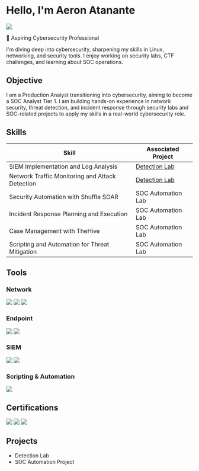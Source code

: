 # Hello, I'm Aeron Atanante
<a href="https://www.linkedin.com/in/aeron-atanante/"><img src="https://img.shields.io/badge/-LinkedIn-0072b1?&style=for-the-badge&logo=linkedin&logoColor=white" /></a>

🔹 Aspiring Cybersecurity Professional 

I'm diving deep into cybersecurity, sharpening my skills in Linux, networking, and security tools. I enjoy working on security labs, CTF challenges, and learning about SOC operations.
## Objective

I am a Production Analyst transitioning into cybersecurity, aiming to become a SOC Analyst Tier 1. I am building hands-on experience in network security, threat detection, and incident response through security labs and SOC-related projects to apply my skills in a real-world cybersecurity role.

## Skills

| Skill                                         | Associated Project         |
|-----------------------------------------------|----------------------------|
| SIEM Implementation and Log Analysis          | <a href="https://github.com/Aeron-Atanante/Detection-Lab">Detection Lab</a>|
| Network Traffic Monitoring and Attack Detection | <a href="https://github.com/Aeron-Atanante/Detection-Lab">Detection Lab</a>|
| Security Automation with Shuffle SOAR         | SOC Automation Lab|
| Incident Response Planning and Execution      | SOC Automation Lab|
| Case Management with TheHive                  | SOC Automation Lab|
| Scripting and Automation for Threat Mitigation | SOC Automation Lab|

## Tools

### Network
<div>
    <img src="https://img.shields.io/badge/-Wireshark-1679A7?&style=for-the-badge&logo=Wireshark&logoColor=white" />
    <img src="https://img.shields.io/badge/-Snort-EF3B2D?&style=for-the-badge&logo=Snort&logoColor=white" />
    <img src="https://img.shields.io/badge/-Nmap-00457C?&style=for-the-badge&logo=Nmap&logoColor=white" />
</div>

### Endpoint
<div>
    <img src="https://img.shields.io/badge/-Microsoft_Defender_for_Endpoint-00A4EF?&style=for-the-badge&logo=Microsoft&logoColor=white" />
    <img src="https://img.shields.io/badge/-Velociraptor-4B275F?&style=for-the-badge&logo=Velociraptor&logoColor=white" />
</div>

### SIEM
<div>
    <img src="https://img.shields.io/badge/-Splunk-000000?&style=for-the-badge&logo=Splunk&logoColor=white" />
    <img src="https://img.shields.io/badge/-Elastic-005571?&style=for-the-badge&logo=Elastic&logoColor=white" />
</div>

### Scripting & Automation
<div>
    <img src="https://img.shields.io/badge/-Python-3776AB?&style=for-the-badge&logo=Python&logoColor=white" />
</div>

## Certifications
<div>
<img src="https://img.shields.io/badge/-Security%2B-FF0000?&style=for-the-badge&logo=CompTIA&logoColor=white" />
<img src="https://img.shields.io/badge/-Google%20Cybersecurity%20Professional%20Certificate-4285F4?&style=for-the-badge&logo=Google&logoColor=white" />
<img src="https://img.shields.io/badge/-Google%20IT%20Support%20Professional%20Certificate-34A853?&style=for-the-badge&logo=Google&logoColor=white" />
</div>

## Projects
- Detection Lab
- SOC Automation Project
